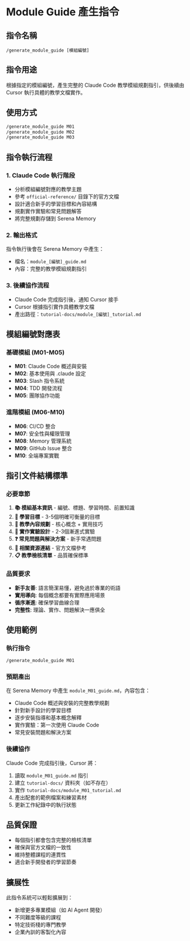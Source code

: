 # Module Guide 產生指令

## 指令名稱
`/generate_module_guide [模組編號]`

## 指令用途
根據指定的模組編號，產生完整的 Claude Code 教學模組規劃指引，供後續由 Cursor 執行具體的教學文檔實作。

## 使用方式
```bash
/generate_module_guide M01
/generate_module_guide M02
/generate_module_guide M03
```

## 指令執行流程

### 1. Claude Code 執行階段
- 分析模組編號對應的教學主題
- 參考 `official-reference/` 目錄下的官方文檔
- 設計適合新手的學習目標和內容結構
- 規劃實作實驗和常見問題解答
- 將完整規劃存儲到 Serena Memory

### 2. 輸出格式
指令執行後會在 Serena Memory 中產生：
- 檔名：`module_[編號]_guide.md`
- 內容：完整的教學模組規劃指引

### 3. 後續協作流程
- Claude Code 完成指引後，通知 Cursor 接手
- Cursor 根據指引實作具體教學文檔
- 產出路徑：`tutorial-docs/module_[編號]_tutorial.md`

## 模組編號對應表

### 基礎模組 (M01-M05)
- **M01**: Claude Code 概述與安裝
- **M02**: 基本使用與 .claude 設定
- **M03**: Slash 指令系統
- **M04**: TDD 開發流程  
- **M05**: 團隊協作功能

### 進階模組 (M06-M10)
- **M06**: CI/CD 整合
- **M07**: 安全性與權限管理
- **M08**: Memory 管理系統
- **M09**: GitHub Issue 整合
- **M10**: 全端專案實戰

## 指引文件結構標準

### 必要章節
1. **📚 模組基本資訊** - 編號、標題、學習時間、前置知識
2. **🎯 學習目標** - 3-5個明確可衡量的目標
3. **📖 教學內容規劃** - 核心概念 + 實用技巧
4. **🧪 實作實驗設計** - 2-3個漸進式實驗
5. **❓ 常見問題與解決方案** - 新手常遇問題
6. **🔗 相關資源連結** - 官方文檔參考
7. **📋 教學檢核清單** - 品質確保標準

### 品質要求
- **新手友善**: 語言簡潔易懂，避免過於專業的術語
- **實用導向**: 每個概念都要有實際應用場景
- **循序漸進**: 確保學習曲線合理
- **完整性**: 理論、實作、問題解決一應俱全

## 使用範例

### 執行指令
```bash
/generate_module_guide M01
```

### 預期產出
在 Serena Memory 中產生 `module_M01_guide.md`，內容包含：
- Claude Code 概述與安裝的完整教學規劃
- 針對新手設計的學習目標
- 逐步安裝指導和基本概念解釋
- 實作實驗：第一次使用 Claude Code
- 常見安裝問題和解決方案

### 後續協作
Claude Code 完成指引後，Cursor 將：
1. 讀取 `module_M01_guide.md` 指引
2. 建立 `tutorial-docs/` 資料夾（如不存在）
3. 實作 `tutorial-docs/module_M01_tutorial.md`
4. 產出配套的範例檔案和練習素材
5. 更新工作紀錄中的執行狀態

## 品質保證
- 每個指引都會包含完整的檢核清單
- 確保與官方文檔的一致性
- 維持整體課程的連貫性
- 適合新手開發者的學習節奏

## 擴展性
此指令系統可以輕鬆擴展到：
- 新增更多專業模組（如 AI Agent 開發）
- 不同難度等級的課程
- 特定技術棧的專門教學
- 企業內訓的客製化內容